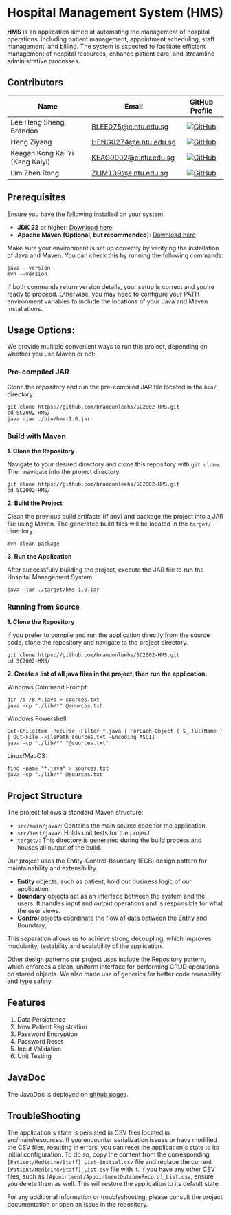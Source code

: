 # Hospital Management System (HMS)

**HMS** is an application aimed at automating the management of hospital operations, including patient management, appointment scheduling, staff management, and billing. The system is expected to facilitate efficient management of hospital resources, enhance patient care, and streamline administrative processes.

## Contributors

| Name                            | Email                 |                                                                   GitHub Profile                                                                    |
| ------------------------------- | --------------------- | :-------------------------------------------------------------------------------------------------------------------------------------------------: |
| Lee Heng Sheng, Brandon         | BLEE075@e.ntu.edu.sg  | [![GitHub](https://img.shields.io/badge/brandonleehs-%23121011.svg?style=flat-square&logo=github&logoColor=white)](https://github.com/brandonleehs) |
| Heng Ziyang                     | HENG0274@e.ntu.edu.sg |    [![GitHub](https://img.shields.io/badge/Zycrannny-%23121011.svg?style=flat-square&logo=github&logoColor=white)](https://github.com/Zycrannny)    |
| Keagan Kong Kai Yi (Kang Kaiyi) | KEAG0002@e.ntu.edu.sg |       [![GitHub](https://img.shields.io/badge/kekgan-%23121011.svg?style=flat-square&logo=github&logoColor=white)](https://github.com/kekgan)       |
| Lim Zhen Rong                   | ZLIM139@e.ntu.edu.sg  |   [![GitHub](https://img.shields.io/badge/alvinlimzr-%23121011.svg?style=flat-square&logo=github&logoColor=white)](https://github.com/alvinlimzr)   |

## Prerequisites

Ensure you have the following installed on your system:

- **JDK 22** or higher: [Download here](https://www.oracle.com/sg/java/technologies/downloads/)
- **Apache Maven (Optional, but recommended)**: [Download here](https://maven.apache.org/download.cgi)

Make sure your environment is set up correctly by verifying the installation of Java and Maven. You can check this by running the following commands:

```
java --version
mvn --version
```

If both commands return version details, your setup is correct and you're ready to proceed. Otherwise, you may need to configure your PATH environment variables to include the locations of your Java and Maven installations.

## Usage Options:

We provide multiple convenient ways to run this project, depending on whether you use Maven or not:

### Pre-compiled JAR

Clone the repository and run the pre-compiled JAR file located in the `bin/` directory:

```
git clone https://github.com/brandonleehs/SC2002-HMS.git
cd SC2002-HMS/
java -jar ./bin/hms-1.0.jar
```

### Build with Maven

**1. Clone the Repository**

Navigate to your desired directory and clone this repository with `git clone`. Then navigate into the project directory.

```
git clone https://github.com/brandonleehs/SC2002-HMS.git
cd SC2002-HMS/
```

**2. Build the Project**

Clean the previous build artifacts (if any) and package the project into a JAR file using Maven. The generated build files will be located in the `target/` directory.

```
mvn clean package
```

**3. Run the Application**

After successfully building the project, execute the JAR file to run the Hospital Management System.

```
java -jar ./target/hms-1.0.jar
```

### Running from Source

**1. Clone the Repository**

If you prefer to compile and run the application directly from the source code, clone the repository and navigate to the project directory.

```
git clone https://github.com/brandonleehs/SC2002-HMS.git
cd SC2002-HMS/
```

**2. Create a list of all java files in the project, then run the application.**

Windows Command Prompt:

```
dir /s /B *.java > sources.txt
java -cp "./lib/*" @sources.txt
```

Windows Powershell:

```
Get-ChildItem -Recurse -Filter *.java | ForEach-Object { $_.FullName } | Out-File -FilePath sources.txt -Encoding ASCII
java -cp "./lib/*" "@sources.txt"
```

Linux/MacOS:

```
find -name "*.java" > sources.txt
java -cp "./lib/*" @sources.txt
```

## Project Structure

The project follows a standard Maven structure:

- `src/main/java/`: Contains the main source code for the application.
- `src/test/java/`: Holds unit tests for the project.
- `target/`: This directory is generated during the build process and houses all output of the build.

Our project uses the Entity-Control-Boundary (ECB) design pattern for maintainability and extensibility.

- **Entity** objects, such as patient, hold our business logic of our application.
- **Boundary** objects act as an interface between the system and the users. It handles input and output operations and is responsible for what the user views.
- **Control** objects coordinate the flow of data between the Entity and Boundary,

This separation allows us to achieve strong decoupling, which improves modularity, testability and scalability of the application.

Other design patterns our project uses include the Repository pattern, which enforces a clean, uniform interface for performing CRUD operations on stored objects. We also made use of generics for better code reusability and type safety.

## Features

1. Data Persistence
2. New Patient Registration
3. Password Encryption
4. Password Reset
5. Input Validation
6. Unit Testing

## JavaDoc

The JavaDoc is deployed on [github pages](https://brandonleehs.github.io/SC2002-HMS/).

## TroubleShooting

The application's state is persisted in CSV files located in src/main/resources. If you encounter serialization issues or have modified the CSV files, resulting in errors, you can reset the application's state to its initial configuration. To do so, copy the content from the corresponding `[Patient/Medicine/Staff]_List-initial.csv` file and replace the current `[Patient/Medicine/Staff]_List.csv` file with it. If you have any other CSV files, such as `[Appointment/AppointmentOutcomeRecord]_List.csv`, ensure you delete them as well. This will restore the application to its default state.

For any additional information or troubleshooting, please consult the project documentation or open an issue in the repository.
